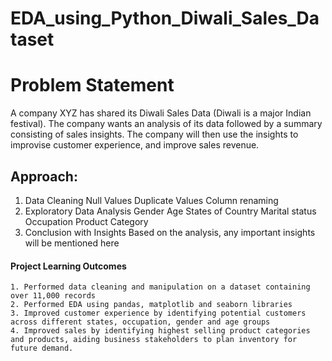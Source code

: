 # EDA_using_Python_Diwali_Sales_Dataset

# Problem Statement
A company XYZ has shared its Diwali Sales Data (Diwali is a major Indian festival). The company wants an analysis of its data followed by a summary consisting of sales insights. The company will then use the insights to improvise customer experience, and improve sales revenue.

## Approach:
1. Data Cleaning
    Null Values
    Duplicate Values
    Column renaming 
2. Exploratory Data Analysis
    Gender
    Age
    States of Country
    Marital status
    Occupation
    Product Category
3. Conclusion with Insights
    Based on the analysis, any important insights will be mentioned here
   
#### Project Learning Outcomes
    1. Performed data cleaning and manipulation on a dataset containing over 11,000 records
    2. Performed EDA using pandas, matplotlib and seaborn libraries
    3. Improved customer experience by identifying potential customers across different states, occupation, gender and age groups
    4. Improved sales by identifying highest selling product categories and products, aiding business stakeholders to plan inventory for future demand.
